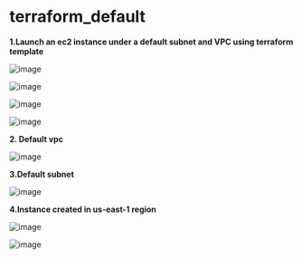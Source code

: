 # terraform_default



**1.Launch an ec2 instance under a default subnet and VPC using terraform template**


![image](https://github.com/suganyaanbalagan123/terraform_default/assets/133192593/dd2e557c-1212-47b4-9fe7-32e1c7b76be4)

![image](https://github.com/suganyaanbalagan123/terraform_default/assets/133192593/6f6606b1-e472-459b-a7cf-7717f3f100b7)


![image](https://github.com/suganyaanbalagan123/terraform_default/assets/133192593/d1ec0f75-8b9d-43cf-8046-336032e506f2)


![image](https://github.com/suganyaanbalagan123/terraform_default/assets/133192593/b156a336-64ad-48b9-92ee-c425b15eae30)

**2. Default vpc**

![image](https://github.com/suganyaanbalagan123/terraform_default/assets/133192593/ca1dccf5-abcf-49cc-a4f2-cd1edc4c578e)

**3.Default subnet**

![image](https://github.com/suganyaanbalagan123/terraform_default/assets/133192593/64af275b-92f9-4b0c-9668-efc8e45227d3)

**4.Instance created in us-east-1 region**

![image](https://github.com/suganyaanbalagan123/terraform_default/assets/133192593/2b05b862-a18b-46cb-998a-c85216f6e4a7)


![image](https://github.com/suganyaanbalagan123/terraform_default/assets/133192593/b84b21d9-0fea-4e14-b47d-f2a7d9d5c085)






